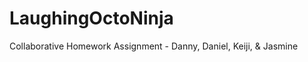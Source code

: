 LaughingOctoNinja
=================

Collaborative Homework Assignment - Danny, Daniel, Keiji,  &amp; Jasmine 
